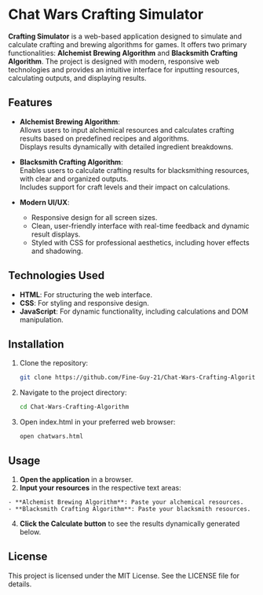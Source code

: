 # Chat Wars Crafting Simulator

**Crafting Simulator** is a web-based application designed to simulate and calculate crafting and brewing algorithms for games. It offers two primary functionalities: **Alchemist Brewing Algorithm** and **Blacksmith Crafting Algorithm**. The project is designed with modern, responsive web technologies and provides an intuitive interface for inputting resources, calculating outputs, and displaying results.



## Features

- **Alchemist Brewing Algorithm**:  
  Allows users to input alchemical resources and calculates crafting results based on predefined recipes and algorithms.  
  Displays results dynamically with detailed ingredient breakdowns.

- **Blacksmith Crafting Algorithm**:  
  Enables users to calculate crafting results for blacksmithing resources, with clear and organized outputs.  
  Includes support for craft levels and their impact on calculations.

- **Modern UI/UX**:  
  - Responsive design for all screen sizes.  
  - Clean, user-friendly interface with real-time feedback and dynamic result displays.  
  - Styled with CSS for professional aesthetics, including hover effects and shadowing.



## Technologies Used

- **HTML**: For structuring the web interface.  
- **CSS**: For styling and responsive design.  
- **JavaScript**: For dynamic functionality, including calculations and DOM manipulation.



## Installation

1. Clone the repository:
   ```bash
   git clone https://github.com/Fine-Guy-21/Chat-Wars-Crafting-Algorithm.git
    ```
2. Navigate to the project directory:
    ```bash
    cd Chat-Wars-Crafting-Algorithm
    ```
3. Open index.html in your preferred web browser:
    ```
    open chatwars.html
    ```


## Usage 
  1. **Open the application** in a browser.
  2. **Input your resources** in the respective text areas:
     
    - **Alchemist Brewing Algorithm**: Paste your alchemical resources.
    - **Blacksmith Crafting Algorithm**: Paste your blacksmith resources.
  4. **Click the Calculate button** to see the results dynamically generated below.



## License

  This project is licensed under the MIT License. See the LICENSE file for details.


